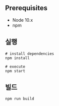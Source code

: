 ## Prerequisites

- Node 10.x
- npm



## 실행

```
# install dependencies
npm install

# execute
npm start
```



## 빌드

```
npm run build
```

